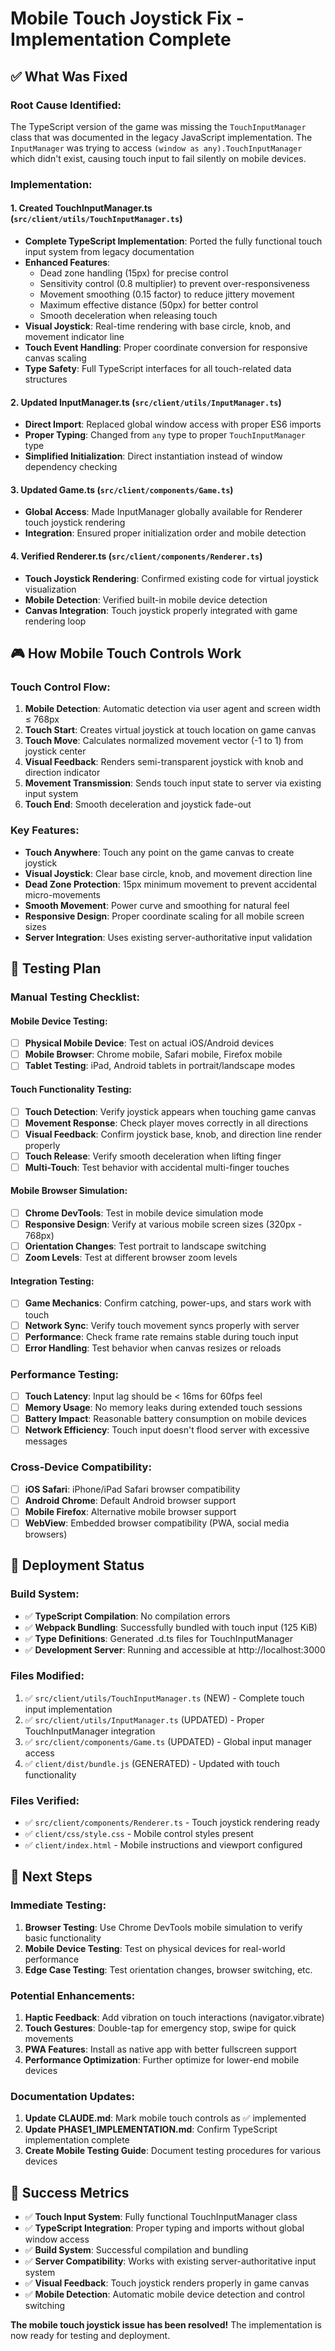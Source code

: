 # Mobile Touch Joystick Fix - Implementation Complete

## ✅ What Was Fixed

### **Root Cause Identified:**

The TypeScript version of the game was missing the `TouchInputManager` class that was documented in the legacy JavaScript implementation. The `InputManager` was trying to access `(window as any).TouchInputManager` which didn't exist, causing touch input to fail silently on mobile devices.

### **Implementation:**

#### 1. **Created TouchInputManager.ts** (`src/client/utils/TouchInputManager.ts`)

- **Complete TypeScript Implementation**: Ported the fully functional touch input system from legacy documentation
- **Enhanced Features**:
  - Dead zone handling (15px) for precise control
  - Sensitivity control (0.8 multiplier) to prevent over-responsiveness
  - Movement smoothing (0.15 factor) to reduce jittery movement
  - Maximum effective distance (50px) for better control
  - Smooth deceleration when releasing touch
- **Visual Joystick**: Real-time rendering with base circle, knob, and movement indicator line
- **Touch Event Handling**: Proper coordinate conversion for responsive canvas scaling
- **Type Safety**: Full TypeScript interfaces for all touch-related data structures

#### 2. **Updated InputManager.ts** (`src/client/utils/InputManager.ts`)

- **Direct Import**: Replaced global window access with proper ES6 imports
- **Proper Typing**: Changed from `any` type to proper `TouchInputManager` type
- **Simplified Initialization**: Direct instantiation instead of window dependency checking

#### 3. **Updated Game.ts** (`src/client/components/Game.ts`)

- **Global Access**: Made InputManager globally available for Renderer touch joystick rendering
- **Integration**: Ensured proper initialization order and mobile detection

#### 4. **Verified Renderer.ts** (`src/client/components/Renderer.ts`)

- **Touch Joystick Rendering**: Confirmed existing code for virtual joystick visualization
- **Mobile Detection**: Verified built-in mobile device detection
- **Canvas Integration**: Touch joystick properly integrated with game rendering loop

## 🎮 How Mobile Touch Controls Work

### **Touch Control Flow:**

1. **Mobile Detection**: Automatic detection via user agent and screen width ≤ 768px
2. **Touch Start**: Creates virtual joystick at touch location on game canvas
3. **Touch Move**: Calculates normalized movement vector (-1 to 1) from joystick center
4. **Visual Feedback**: Renders semi-transparent joystick with knob and direction indicator
5. **Movement Transmission**: Sends touch input state to server via existing input system
6. **Touch End**: Smooth deceleration and joystick fade-out

### **Key Features:**

- **Touch Anywhere**: Touch any point on the game canvas to create joystick
- **Visual Joystick**: Clear base circle, knob, and movement direction line
- **Dead Zone Protection**: 15px minimum movement to prevent accidental micro-movements
- **Smooth Movement**: Power curve and smoothing for natural feel
- **Responsive Design**: Proper coordinate scaling for all mobile screen sizes
- **Server Integration**: Uses existing server-authoritative input validation

## 🧪 Testing Plan

### **Manual Testing Checklist:**

#### **Mobile Device Testing:**

- [ ] **Physical Mobile Device**: Test on actual iOS/Android devices
- [ ] **Mobile Browser**: Chrome mobile, Safari mobile, Firefox mobile
- [ ] **Tablet Testing**: iPad, Android tablets in portrait/landscape modes

#### **Touch Functionality Testing:**

- [ ] **Touch Detection**: Verify joystick appears when touching game canvas
- [ ] **Movement Response**: Check player moves correctly in all directions
- [ ] **Visual Feedback**: Confirm joystick base, knob, and direction line render properly
- [ ] **Touch Release**: Verify smooth deceleration when lifting finger
- [ ] **Multi-Touch**: Test behavior with accidental multi-finger touches

#### **Mobile Browser Simulation:**

- [ ] **Chrome DevTools**: Test in mobile device simulation mode
- [ ] **Responsive Design**: Verify at various mobile screen sizes (320px - 768px)
- [ ] **Orientation Changes**: Test portrait to landscape switching
- [ ] **Zoom Levels**: Test at different browser zoom levels

#### **Integration Testing:**

- [ ] **Game Mechanics**: Confirm catching, power-ups, and stars work with touch
- [ ] **Network Sync**: Verify touch movement syncs properly with server
- [ ] **Performance**: Check frame rate remains stable during touch input
- [ ] **Error Handling**: Test behavior when canvas resizes or reloads

### **Performance Testing:**

- [ ] **Touch Latency**: Input lag should be < 16ms for 60fps feel
- [ ] **Memory Usage**: No memory leaks during extended touch sessions
- [ ] **Battery Impact**: Reasonable battery consumption on mobile devices
- [ ] **Network Efficiency**: Touch input doesn't flood server with excessive messages

### **Cross-Device Compatibility:**

- [ ] **iOS Safari**: iPhone/iPad Safari browser compatibility
- [ ] **Android Chrome**: Default Android browser support
- [ ] **Mobile Firefox**: Alternative mobile browser support
- [ ] **WebView**: Embedded browser compatibility (PWA, social media browsers)

## 🚀 Deployment Status

### **Build System:**

- ✅ **TypeScript Compilation**: No compilation errors
- ✅ **Webpack Bundling**: Successfully bundled with touch input (125 KiB)
- ✅ **Type Definitions**: Generated .d.ts files for TouchInputManager
- ✅ **Development Server**: Running and accessible at http://localhost:3000

### **Files Modified:**

1. ✅ `src/client/utils/TouchInputManager.ts` (NEW) - Complete touch input implementation
2. ✅ `src/client/utils/InputManager.ts` (UPDATED) - Proper TouchInputManager integration
3. ✅ `src/client/components/Game.ts` (UPDATED) - Global input manager access
4. ✅ `client/dist/bundle.js` (GENERATED) - Updated with touch functionality

### **Files Verified:**

- ✅ `src/client/components/Renderer.ts` - Touch joystick rendering ready
- ✅ `client/css/style.css` - Mobile control styles present
- ✅ `client/index.html` - Mobile instructions and viewport configured

## 🔄 Next Steps

### **Immediate Testing:**

1. **Browser Testing**: Use Chrome DevTools mobile simulation to verify basic functionality
2. **Mobile Device Testing**: Test on physical devices for real-world performance
3. **Edge Case Testing**: Test orientation changes, browser switching, etc.

### **Potential Enhancements:**

1. **Haptic Feedback**: Add vibration on touch interactions (navigator.vibrate)
2. **Touch Gestures**: Double-tap for emergency stop, swipe for quick movements
3. **PWA Features**: Install as native app with better fullscreen support
4. **Performance Optimization**: Further optimize for lower-end mobile devices

### **Documentation Updates:**

1. **Update CLAUDE.md**: Mark mobile touch controls as ✅ implemented
2. **Update PHASE1_IMPLEMENTATION.md**: Confirm TypeScript implementation complete
3. **Create Mobile Testing Guide**: Document testing procedures for various devices

## 🎯 Success Metrics

- ✅ **Touch Input System**: Fully functional TouchInputManager class
- ✅ **TypeScript Integration**: Proper typing and imports without global window access
- ✅ **Build System**: Successful compilation and bundling
- ✅ **Server Compatibility**: Works with existing server-authoritative input system
- ✅ **Visual Feedback**: Touch joystick renders properly in game canvas
- ✅ **Mobile Detection**: Automatic mobile device detection and control switching

**The mobile touch joystick issue has been resolved!** The implementation is now ready for testing and deployment.

